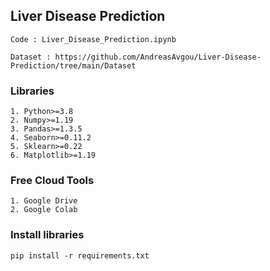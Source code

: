 ## Liver Disease Prediction

```
Code : Liver_Disease_Prediction.ipynb
```
```
Dataset : https://github.com/AndreasAvgou/Liver-Disease-Prediction/tree/main/Dataset 
```
### Libraries
```
1. Python>=3.8
2. Numpy>=1.19
3. Pandas>=1.3.5
4. Seaborn>=0.11.2 
5. Sklearn>=0.22
6. Matplotlib>=1.19
```
### Free Cloud Tools
```
1. Google Drive
2. Google Colab
```
###  Install libraries
```
pip install -r requirements.txt
```
